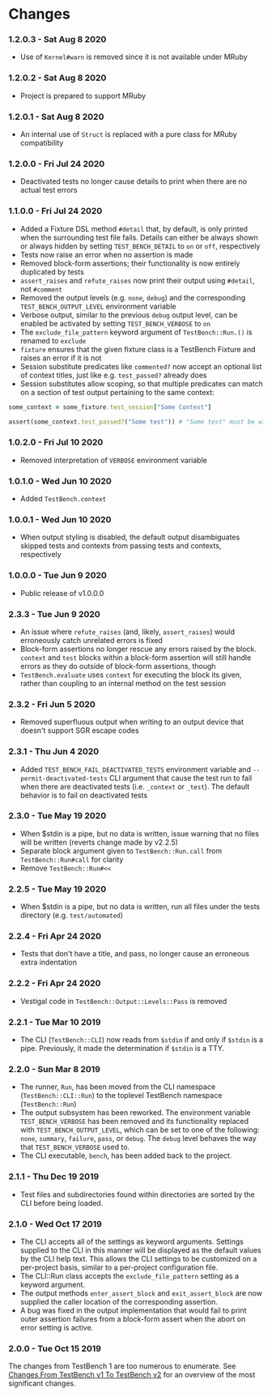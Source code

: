 Changes
=======

### 1.2.0.3 - Sat Aug 8 2020

* Use of `Kernel#warn` is removed since it is not available under MRuby

### 1.2.0.2 - Sat Aug 8 2020

* Project is prepared to support MRuby

### 1.2.0.1 - Sat Aug 8 2020

* An internal use of `Struct` is replaced with a pure class for MRuby compatibility

### 1.2.0.0 - Fri Jul 24 2020

* Deactivated tests no longer cause details to print when there are no actual test errors

### 1.1.0.0 - Fri Jul 24 2020

* Added a Fixture DSL method `#detail` that, by default, is only printed when the surrounding test file fails. Details can either be always shown or always hidden by setting `TEST_BENCH_DETAIL` to `on` or `off`, respectively
* Tests now raise an error when no assertion is made
* Removed block-form assertions; their functionality is now entirely duplicated by tests
* `assert_raises` and `refute_raises` now print their output using `#detail`, not `#comment`
* Removed the output levels (e.g. `none`, `debug`) and the corresponding `TEST_BENCH_OUTPUT_LEVEL` environment variable
* Verbose output, similar to the previous `debug` output level, can be enabled be activated by setting `TEST_BENCH_VERBOSE` to `on`
* The `exclude_file_pattern` keyword argument of `TestBench::Run.()` is renamed to `exclude`
* `fixture` ensures that the given fixture class is a TestBench Fixture and raises an error if it is not
* Session substitute predicates like `commented?` now accept an optional list of context titles, just like e.g. `test_passed?` already does
* Session substitutes allow scoping, so that multiple predicates can match on a section of test output pertaining to the same context:

```ruby
some_context = some_fixture.test_session["Some Context"]

assert(some_context.test_passed?("Some test")) # "Some test" must be within "Some Context"
```

### 1.0.2.0 - Fri Jul 10 2020

* Removed interpretation of `VERBOSE` environment variable

### 1.0.1.0 - Wed Jun 10 2020

* Added `TestBench.context`

### 1.0.0.1 - Wed Jun 10 2020

* When output styling is disabled, the default output disambiguates skipped tests and contexts from passing tests and contexts, respectively

### 1.0.0.0 - Tue Jun 9 2020

* Public release of v1.0.0.0

### 2.3.3 - Tue Jun 9 2020

* An issue where `refute_raises` (and, likely, `assert_raises`) would erroneously catch unrelated errors is fixed
* Block-form assertions no longer rescue any errors raised by the block. `context` and `test` blocks within a block-form assertion will still handle errors as they do outside of block-form assertions, though
* `TestBench.evaluate` uses `context` for executing the block its given, rather than coupling to an internal method on the test session

### 2.3.2 - Fri Jun 5 2020

* Removed superfluous output when writing to an output device that doesn't support SGR escape codes

### 2.3.1 - Thu Jun 4 2020

* Added `TEST_BENCH_FAIL_DEACTIVATED_TESTS` environment variable and `--permit-deactivated-tests` CLI argument that cause the test run to fail when there are deactivated tests (i.e. `_context` or `_test`). The default behavior is to fail on deactivated tests

### 2.3.0 - Tue May 19 2020

* When $stdin is a pipe, but no data is written, issue warning that no files will be written (reverts change made by v2.2.5)
* Separate block argument given to `TestBench::Run.call` from `TestBench::Run#call` for clarity
* Remove `TestBench::Run#<<`

### 2.2.5 - Tue May 19 2020

* When $stdin is a pipe, but no data is written, run all files under the tests directory (e.g. `test/automated`)

### 2.2.4 - Fri Apr 24 2020

* Tests that don't have a title, and pass, no longer cause an erroneous extra indentation

### 2.2.2 - Fri Apr 24 2020

* Vestigal code in `TestBench::Output::Levels::Pass` is removed

### 2.2.1 - Tue Mar 10 2019

* The CLI (`TestBench::CLI`) now reads from `$stdin` if and only if `$stdin` is a pipe. Previously, it made the determination if `$stdin` is a TTY.

### 2.2.0 - Sun Mar 8 2019

* The runner, `Run`, has been moved from the CLI namespace (`TestBench::CLI::Run`) to the toplevel TestBench namespace (`TestBench::Run`)
* The output subsystem has been reworked. The environment variable `TEST_BENCH_VERBOSE` has been removed and its functionality replaced with `TEST_BENCH_OUTPUT_LEVEL`, which can be set to one of the following: `none`, `summary`, `failure`, `pass`, or `debug`. The `debug` level behaves the way that `TEST_BENCH_VERBOSE` used to.
* The CLI executable, `bench`, has been added back to the project.

### 2.1.1 - Thu Dec 19 2019

* Test files and subdirectories found within directories are sorted by the CLI before being loaded.

### 2.1.0 - Wed Oct 17 2019

* The CLI accepts all of the settings as keyword arguments. Settings supplied to the CLI in this manner will be displayed as the default values by the CLI help text. This allows the CLI settings to be customized on a per-project basis, similar to a per-project configuration file.
* The CLI::Run class accepts the `exclude_file_pattern` setting as a keyword argument.
* The output methods `enter_assert_block` and `exit_assert_block` are now supplied the caller location of the corresponding assertion.
* A bug was fixed in the output implementation that would fail to print outer assertion failures from a block-form assert when the abort on error setting is active.

### 2.0.0 - Tue Oct 15 2019

The changes from TestBench 1 are too numerous to enumerate. See [Changes From TestBench v1 To TestBench v2] for an overview of the most significant changes.

[Changes From TestBench v1 To TestBench v2]: doc/Changes-From-TestBench-1-To-TestBench-2.md
